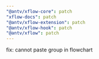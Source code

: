 ```yaml
---
"@antv/xflow-core": patch
"xflow-docs": patch
"@antv/xflow-extension": patch
"@antv/xflow-hook": patch
"@antv/xflow": patch
---
```


fix: cannot paste group in flowchart
